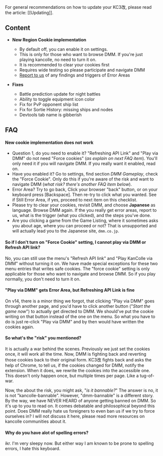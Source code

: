 For general recommendations on how to update your KC3改, please read the article: [[Updating]].

## Content
* **New Region Cookie implementation**
  * By default off, you can enable it on settings.
  * This is only for those who want to browse DMM. If you're just playing kancolle, no need to turn it on.
  * It is recommended to clear your cookies first
  * Requires wide testing so please participate and navigate DMM
  * [Report to us](http://kancolle.wikia.com/wiki/User_blog:Dragonjet/KC3%E6%94%B9) of any findings and triggers of Error Areas

* **Fixes**
  * Battle prediction update for night battles
  * Ability to toggle equipment icon color
  * Fix for PvP opponent ship list
  * Fix for Sortie History: missing ships and nodes
  * Devtools tab name is gibberish

## FAQ

#### New cookie implementation does not work
* Question 1, do you need to enable it? "Refreshing API Link" and "Play via DMM" do not need "Force cookies" (*as explain on next FAQ item*). You'll only need it if you will navigate DMM. If you really want it enabled, read on.
* Have you enabled it? Go to settings, find section *DMM Gameplay*, check the "Force Cookie". Only do this if you're aware of the risk and want to navigate DMM (*what risk? there's another FAQ item below*).
* Error Area? Try to go back, Click your browser "back" button, or on your keyboard press [Backspace]. Then re-try to click what you wanted. See if Still Error Area, if yes, proceed to next item on this checklist.
* Please try to clear your cookies, revisit DMM, and choose **Japanese** as language. Browse DMM again. If the you really get error areas, report to us, what is the trigger (what you clicked), and the steps you've done.
* Are you clicking a game from the Game Listing, where it sometimes asks you about age, where you can proceed or not? That is unsupported and will actually lead you to the Japanese site, `dmm.co.jp`.


#### So if I don't turn on "Force Cookie" setting, I cannot play via DMM or Refresh API link?
No, you can still use the menu's "Refresh API link" and "Play KanColle via DMM" without turning it on. We have made special exceptions for these two menu entries that writes safe cookies. The "force cookie" setting is only applicable for those who want to navigate and browse DMM. So if you play normally, you don't need to turn it on.

#### "Play via DMM" gets Error Area, but Refreshing API Link is fine
On v14, there is a minor thing we forgot, that clicking "Play via DMM" goes through another page, and you'd have to click another button ("*Start the game now*") to actually get directed to DMM. We should've put the cookie writing on that button instead of the one on the menu. So what you have to do is just re-click "Play via DMM" and by then would have written the cookies again.

#### So what's the "risk" you mentioned?
It is actually a war behind the scenes. Previously we just set the cookies once, it will work all the time. Now, DMM is fighting back and reverting those cookies back to their original form. KC3改 fights back and asks the help of Chrome, to tell us, if the cookies changed for DMM, notify the extension. When it does, we rewrite the cookies into the accessible one. This doesn't only happen once, but multiple times per page. Like a tug-of-war.

Now, the about the risk, you might ask, "*is it bannable?*" The answer is no, it is not "kancolle-bannable". However, "dmm-bannable" is a different story. By the way, we have NEVER HEARD of anyone getting banned on DMM. So it's up to you to read on. It comes debatable and philosophical beyond this point. Does DMM really hate us foreigners to even ban us if we try to force ourselves in? I will not discuss it here, please read more resources on kancolle communities about it.

#### Why do you have alot of spelling errors?
ikr. I'm very sleepy now. But either way I am known to be prone to spelling errors, I hate this keyboard.
